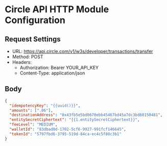 # Circle API HTTP Module Configuration

## Request Settings
- URL: https://api.circle.com/v1/w3s/developer/transactions/transfer
- Method: POST
- Headers:
  - Authorization: Bearer YOUR_API_KEY
  - Content-Type: application/json

## Body
```json
{
  "idempotencyKey": "{{uuid()}}",
  "amounts": [".06"],
  "destinationAddress": "0x43fb5e5bd0670ebb45467bd45a7dc3bd60150481",
  "entitySecretCiphertext": "{{1.entitySecretCiphertext}}",
  "feeLevel": "MEDIUM",
  "walletId": "83dbad0d-1702-5cf6-9927-991fcf146645",
  "tokenId": "5797fbd6-3795-519d-84ca-ec4c5f80c3b1"
}
